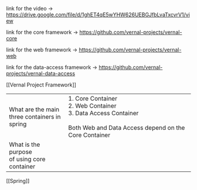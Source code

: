 link for the video -> 
https://drive.google.com/file/d/1ghET4qE5wYHW626UEBGJfbLvaTxcvrV1/view

link for the core framework ->
https://github.com/vernal-projects/vernal-core


link for the web framework -> 
https://github.com/vernal-projects/vernal-web

link for the data-access framework -> 
https://github.com/vernal-projects/vernal-data-access


[[Vernal Project Framework]]

|                                                     |                                                                                                                                |
| --------------------------------------------------- | ------------------------------------------------------------------------------------------------------------------------------ |
| What are the main <br>three containers in<br>spring | 1. Core Container<br>2. Web Container<br>3. Data Access Container<br><br>Both Web and Data Access depend on the Core Container |
| What is the purpose<br>of using core container      |                                                                                                                                |

[[Spring]]


